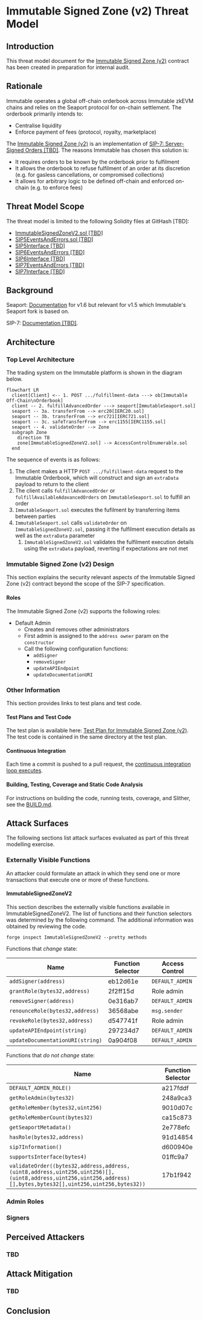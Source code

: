 # Immutable Signed Zone (v2) Threat Model

## Introduction

This threat model document for the [Immutable Signed Zone (v2)](../../contracts/trading/seaport/zones/immutable-signed-zone/v2/README.md) contract has been created in preparation for internal audit.

## Rationale

Immutable operates a global off-chain orderbook across Immutable zkEVM chains and relies on the Seaport protocol for on-chain settlement. The orderbook primarily intends to:

* Centralise liquidity
* Enforce payment of fees (protocol, royalty, marketplace)

The [Immutable Signed Zone (v2)](../../contracts/trading/seaport/zones/immutable-signed-zone/v2/README.md) is an implementation of [SIP-7: Server-Signed Orders [TBD]](). The reasons Immutable has chosen this solution is:

* It requires orders to be known by the orderbook prior to fulfilment
* It allows the orderbook to refuse fulfilment of an order at its discretion (e.g. for gasless cancellations, or compromised collections)
* It allows for arbitrary logic to be defined off-chain and enforced on-chain (e.g. to enforce fees)

## Threat Model Scope

The threat model is limited to the following Solidity files at GitHash [TBD]:

* [ImmutableSignedZoneV2.sol [TBD]]()
* [SIP5EventsAndErrors.sol [TBD]]()
* [SIP5Interface [TBD]]()
* [SIP6EventsAndErrors [TBD]]()
* [SIP6Interface [TBD]]()
* [SIP7EventsAndErrors [TBD]]()
* [SIP7Interface [TBD]]()

## Background

Seaport: [Documentation](https://github.com/ProjectOpenSea/seaport/blob/20b84b94755ab4fcdd88735d5f8f1f578e07924a/docs/SeaportDocumentation.md) for v1.6 but relevant for v1.5 which Immutable's Seaport fork is based on.

SIP-7: [Documentation [TBD]]().

## Architecture

### Top Level Architecture

The trading system on the Immutable platform is shown in the diagram below.

```mermaid
flowchart LR
  client[Client] <-- 1. POST .../fulfillment-data ---> ob[Immutable Off-Chain\nOrderbook]
  client -- 2. fulfillAdvancedOrder ---> seaport[ImmutableSeaport.sol]
  seaport -- 3a. transferFrom --> erc20[IERC20.sol]
  seaport -- 3b. transferFrom --> erc721[IERC721.sol]
  seaport -- 3c. safeTransferFrom --> erc1155[IERC1155.sol]
  seaport -- 4. validateOrder --> Zone
  subgraph Zone
    direction TB
    zone[ImmutableSignedZoneV2.sol] --> AccessControlEnumerable.sol
  end
```

The sequence of events is as follows:

1. The client makes a HTTP `POST .../fulfillment-data` request to the Immutable Orderbook, which will construct and sign an `extraData` payload to return to the client
2. The client calls `fulfillAdvancedOrder` or `fulfillAvailableAdavancedOrders` on `ImmutableSeaport.sol` to fulfill an order
3. `ImmutableSeaport.sol` executes the fufilment by transferring items between parties
4. `ImmutableSeaport.sol` calls `validateOrder` on `ImmutableSignedZoneV2.sol`, passing it the fulfilment execution details as well as the `extraData` parameter
   1. `ImmutableSignedZoneV2.sol` validates the fulfilment execution details using the `extraData` payload, reverting if expectations are not met

### Immutable Signed Zone (v2) Design

This section explains the security relevant aspects of the Immutable Signed Zone (v2) contract beyond the scope of the SIP-7 specification.

#### Roles

The Immutable Signed Zone (v2) supports the following roles:

* Default Admin
  * Creates and removes other administrators
  * First admin is assigned to the `address owner` param on the `constructor`
  * Call the following configuration functions:
    * `addSigner`
    * `removeSigner`
    * `updateAPIEndpoint`
    * `updateDocumentationURI`

### Other Information

This section provides links to test plans and test code.

#### Test Plans and Test Code

The test plan is available here: [Test Plan for Immutable Signed Zone (v2)](../../test/trading/seaport/zones/immutable-signed-zone/v2/README.md). The test code is contained in the same directory at the test plan.

#### Continuous Integration

Each time a commit is pushed to a pull request, the [continuous integration loop executes](https://github.com/immutable/contracts/actions).

#### Building, Testing, Coverage and Static Code Analysis

For instructions on building the code, running tests, coverage, and Slither, see the [BUILD.md](https://github.com/immutable/contracts/blob/main/BUILD.md).

## Attack Surfaces

The following sections list attack surfaces evaluated as part of this threat modelling exercise.

### Externally Visible Functions

An attacker could formulate an attack in which they send one or more transactions that execute one or more of these functions.

#### ImmutableSignedZoneV2

This section describes the externally visible functions available in ImmutableSignedZoneV2. The list of functions and their function selectors was determined by the following command. The additional information was obtained by reviewing the code.

```
forge inspect ImmutableSignedZoneV2 --pretty methods
```

Functions that *change* state:

| Name                             | Function Selector | Access Control  |
| -------------------------------- | ----------------- | --------------- |
| `addSigner(address)`             | eb12d61e          | `DEFAULT_ADMIN` |
| `grantRole(bytes32,address)`     | 2f2ff15d          | Role admin      |
| `removeSigner(address)`          | 0e316ab7          | `DEFAULT_ADMIN` |
| `renounceRole(bytes32,address)`  | 36568abe          | `msg.sender`    |
| `revokeRole(bytes32,address)`    | d547741f          | Role admin      |
| `updateAPIEndpoint(string)`      | 297234d7          | `DEFAULT_ADMIN` |
| `updateDocumentationURI(string)` | 0a904f08          | `DEFAULT_ADMIN` |

Functions that *do not change* state:

| Name                                                                                                                                                           | Function Selector |
| -------------------------------------------------------------------------------------------------------------------------------------------------------------- | ----------------- |
| `DEFAULT_ADMIN_ROLE()`                                                                                                                                         | a217fddf          |
| `getRoleAdmin(bytes32)`                                                                                                                                        | 248a9ca3          |
| `getRoleMember(bytes32,uint256)`                                                                                                                               | 9010d07c          |
| `getRoleMemberCount(bytes32)`                                                                                                                                  | ca15c873          |
| `getSeaportMetadata()`                                                                                                                                         | 2e778efc          |
| `hasRole(bytes32,address)`                                                                                                                                     | 91d14854          |
| `sip7Information()`                                                                                                                                            | d600940e          |
| `supportsInterface(bytes4)`                                                                                                                                    | 01ffc9a7          |
| `validateOrder((bytes32,address,address,(uint8,address,uint256,uint256)[],(uint8,address,uint256,uint256,address)[],bytes,bytes32[],uint256,uint256,bytes32))` | 17b1f942          |

### Admin Roles

### Signers

## Perceived Attackers

### TBD

## Attack Mitigation

### TBD

## Conclusion











